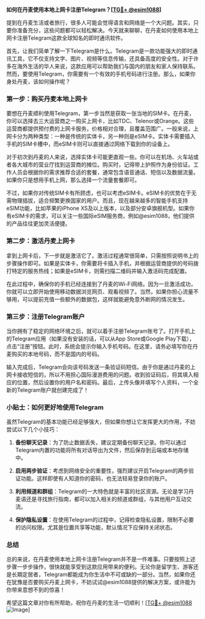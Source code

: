 **如何在丹麦使用本地上网卡注册Telegram？[[TG💪+ @esim1088](https://t.me/s/esim1088)]**

提到在丹麦生活或者旅行，很多人可能会觉得语言和网络是一个大问题。其实，只要你准备充分，这些问题都可以轻松解决。今天就来聊聊，在丹麦如何使用本地上网卡注册Telegram这款全球知名的即时通讯软件。

首先，让我们简单了解一下Telegram是什么。Telegram是一款功能强大的即时通讯工具，它不仅支持文字、图片、视频等信息传输，还具备高度的安全性。对于许多在海外生活的华人来说，这款应用可以帮助我们与国内的朋友和家人保持联系。然而，要使用Telegram，你需要有一个有效的手机号码进行注册。那么，如果你身处丹麦，该如何操作呢？

### 第一步：购买丹麦本地上网卡

要想在丹麦顺利使用Telegram，第一步当然是获取一张当地的SIM卡。在丹麦，你可以选择去三大运营商之一购买上网卡，比如TDC、Telenor或Orange。这些运营商都提供预付费的上网卡服务，价格相对合理，且覆盖范围广。一般来说，上网卡分为两种类型：一种是传统的实体卡，另一种则是eSIM卡。实体卡需要插入手机的SIM卡槽中，而eSIM卡则可以直接通过网络下载到你的设备上。

对于初次到丹麦的人来说，选择实体卡可能更直观一些。你可以在机场、火车站或者各大城市的营业厅找到运营商的摊位。购买时，记得带上护照作为身份验证。工作人员会根据你的需求推荐合适的套餐，通常包含语音通话、短信以及数据流量。如果你只是想用手机上网，那么选择一个流量套餐即可。

不过，如果你对传统SIM卡有所顾虑，也可以考虑eSIM卡。eSIM卡的优势在于无需物理插拔，适合频繁更换国家的用户。而且，现在越来越多的智能手机支持eSIM功能，比如苹果的iPhone XS及以上版本，以及部分安卓旗舰机型。如果你有eSIM卡的需求，可以关注一些国际eSIM服务商，例如@esim1088，他们提供的产品往往更加灵活便捷。

### 第二步：激活丹麦上网卡

拿到上网卡后，下一步就是激活它了。激活过程通常很简单，只需按照说明书上的步骤操作即可。如果是实体卡，你需要将卡插入手机，并根据运营商提供的号码拨打特定的服务热线；如果是eSIM卡，则需扫描二维码并输入激活码完成配置。

在此过程中，确保你的手机已经连接到了丹麦的Wi-Fi网络。因为一旦激活成功，你就可以立即开始使用移动数据浏览网页、观看视频了。当然，如果你担心流量不够用，可以提前充值一些额外的数据包，这样就能避免意外断网的情况发生。

### 第三步：注册Telegram账户

当你拥有了稳定的网络环境之后，就可以着手注册Telegram账号了。打开手机上的Telegram应用（如果没有安装的话，可以从App Store或Google Play下载），点击“注册”按钮。此时，系统会提示你输入手机号码。在这里，请务必填写你在丹麦购买的本地号码，而不是国内的号码。

输入完成后，Telegram会向该号码发送一条验证码短信。由于你是通过丹麦的上网卡接收短信的，所以不用担心国际漫游费用的问题。收到验证码后，将其填入相应的位置，然后设置你的用户名和密码。最后，上传头像并填写个人资料，一个全新的Telegram账户就创建完成了！

### 小贴士：如何更好地使用Telegram

虽然Telegram的基本功能已经足够强大，但如果你想让它发挥更大的作用，不妨尝试以下几个小技巧：

1. **备份聊天记录**：为了防止数据丢失，建议定期备份聊天记录。你可以通过Telegram内置的功能将所有对话导出为文件，然后保存到云端或本地存储中。
   
2. **启用两步验证**：考虑到网络安全的重要性，强烈建议开启Telegram的两步验证功能。这样即使有人知道你的密码，也无法轻易登录你的账户。

3. **利用频道和群组**：Telegram的一大特色就是丰富的社区资源。无论是学习丹麦语还是寻找旅行指南，都可以加入相关的频道或群组，与其他用户互动交流。

4. **保护隐私设置**：在使用Telegram的过程中，记得检查隐私设置，限制不必要的访问权限。尤其是位置共享等功能，默认情况下应保持关闭状态。

### 总结

总的来说，在丹麦使用本地上网卡注册Telegram并不是一件难事。只要按照上述步骤一步步操作，很快就能享受到这款应用带来的便利。无论你是留学生、游客还是长期定居者，Telegram都能成为你生活中不可或缺的一部分。当然，如果你还在犹豫是否要购买丹麦上网卡，不妨试试@esim1088提供的解决方案，或许能为你带来意想不到的惊喜！

希望这篇文章对你有所帮助，祝你在丹麦的生活一切顺利！[[TG💪+ @esim1088](https://t.me/s/esim1088) ![Image](https://i.postimg.cc/4NQfJmqS/Snipaste-2025-05-13-00-14-12.png)]